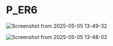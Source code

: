 # P_ER6

![Screenshot from 2025-05-05 13-49-32](https://github.com/user-attachments/assets/99940ce8-b069-455f-8dad-58a5a9065a20)


![Screenshot from 2025-05-05 13-48-02](https://github.com/user-attachments/assets/6decbe18-9de0-455a-ad40-04b3ff465689)

